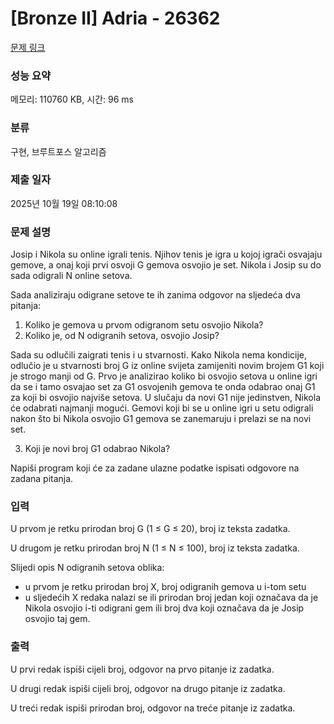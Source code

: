 # [Bronze II] Adria - 26362 

[문제 링크](https://www.acmicpc.net/problem/26362) 

### 성능 요약

메모리: 110760 KB, 시간: 96 ms

### 분류

구현, 브루트포스 알고리즘

### 제출 일자

2025년 10월 19일 08:10:08

### 문제 설명

<p>Josip i Nikola su online igrali tenis. Njihov tenis je igra u kojoj igrači osvajaju gemove, a onaj koji prvi osvoji G gemova osvojio je set. Nikola i Josip su do sada odigrali N online setova.</p>

<p>Sada analiziraju odigrane setove te ih zanima odgovor na sljedeća dva pitanja:</p>

<ol>
	<li>Koliko je gemova u prvom odigranom setu osvojio Nikola?</li>
	<li>Koliko je, od N odigranih setova, osvojio Josip?</li>
</ol>

<p>Sada su odlučili zaigrati tenis i u stvarnosti. Kako Nikola nema kondicije, odlučio je u stvarnosti broj G iz online svijeta zamijeniti novim brojem G1 koji je strogo manji od G. Prvo je analizirao koliko bi osvojio setova u online igri da se i tamo osvajao set za G1 osvojenih gemova te onda odabrao onaj G1 za koji bi osvojio najviše setova. U slučaju da novi G1 nije jedinstven, Nikola će odabrati najmanji mogući. Gemovi koji bi se u online igri u setu odigrali nakon što bi Nikola osvojio G1 gemova se zanemaruju i prelazi se na novi set.</p>

<ol start="3">
	<li>Koji je novi broj G1 odabrao Nikola?</li>
</ol>

<p>Napiši program koji će za zadane ulazne podatke ispisati odgovore na zadana pitanja.</p>

### 입력 

 <p>U prvom je retku prirodan broj G (1 ≤ G ≤ 20), broj iz teksta zadatka.</p>

<p>U drugom je retku prirodan broj N (1 ≤ N ≤ 100), broj iz teksta zadatka.</p>

<p>Slijedi opis N odigranih setova oblika:</p>

<ul>
	<li>u prvom je retku prirodan broj X, broj odigranih gemova u i-tom setu</li>
	<li>u sljedećih X redaka nalazi se ili prirodan broj jedan koji označava da je Nikola osvojio i-ti odigrani gem ili broj dva koji označava da je Josip osvojio taj gem.</li>
</ul>

### 출력 

 <p>U prvi redak ispiši cijeli broj, odgovor na prvo pitanje iz zadatka.</p>

<p>U drugi redak ispiši cijeli broj, odgovor na drugo pitanje iz zadatka.</p>

<p>U treći redak ispiši prirodan broj, odgovor na treće pitanje iz zadatka.</p>

